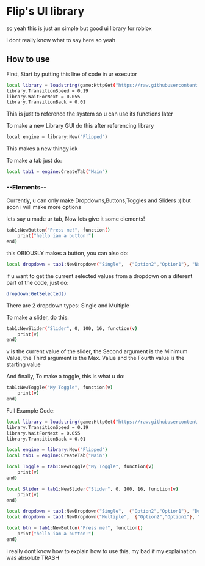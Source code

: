 # Flip's UI library
so yeah this is just an simple but good ui library for roblox

i dont really know what to say here so yeah

## How to use

First, Start by putting this line of code in ur executor

```bash
local library = loadstring(game:HttpGet("https://raw.githubusercontent.com/User3-ship-it/GUIlibraryForChase/refs/heads/main/FlipOne"))()
library.TransitionSpeed = 0.19
library.WaitForNext = 0.055
library.TransitionBack = 0.01
```
This is just to reference the system so u can use its functions later

To make a new Library GUI do this after referencing library

```python
local engine = library:New("Flipped")
```
This makes a new thingy idk

To make a tab just do:

```bash
local tab1 = engine:CreateTab("Main")
```
### --Elements--

Currently, u can only make Dropdowns,Buttons,Toggles and Sliders :( but soon i will make more options

lets say u made ur tab, Now lets give it some elements!

```bash
tab1:NewButton("Press me!", function()
    print("hello iam a button!")
end)
```

this OBIOUSLY makes a button, you can also do:

```bash
local dropdown = tab1:NewDropdown("Single",  {"Option2","Option1"}, "Name")
```
if u want to get the current selected values from a dropdown on a diferent part of the code, just do:

```bash
dropdown:GetSelected()
```

There are 2 dropdown types: Single and Multiple

To make a slider, do this:

```bash
tab1:NewSlider("Slider", 0, 100, 16, function(v)
    print(v)
end)
```

v is the current value of the slider, the Second argument is the Minimum Value, the Third argument is the Max. Value and the Fourth value is the starting value

And finally,
To make a toggle, this is what u do:

```bash
tab1:NewToggle("My Toggle", function(v)
    print(v)
end)
```

Full Example Code:

```bash
local library = loadstring(game:HttpGet("https://raw.githubusercontent.com/User3-ship-it/GUIlibraryForChase/refs/heads/main/FlipOne"))()
library.TransitionSpeed = 0.19
library.WaitForNext = 0.055
library.TransitionBack = 0.01

local engine = library:New("Flipped")
local tab1 = engine:CreateTab("Main")

local Toggle = tab1:NewToggle("My Toggle", function(v)
    print(v)
end)

local Slider = tab1:NewSlider("Slider", 0, 100, 16, function(v)
    print(v)
end)

local dropdown = tab1:NewDropdown("Single",  {"Option2","Option1"}, "Dropdown")
local dropdown = tab1:NewDropdown("Multiple",  {"Option2","Option1"}, "DropdownMultiple")

local btn = tab1:NewButton("Press me!", function()
    print("hello iam a button!")
end)

```

i really dont know how to explain how to use this, my bad if my explaination was absolute TRASH

